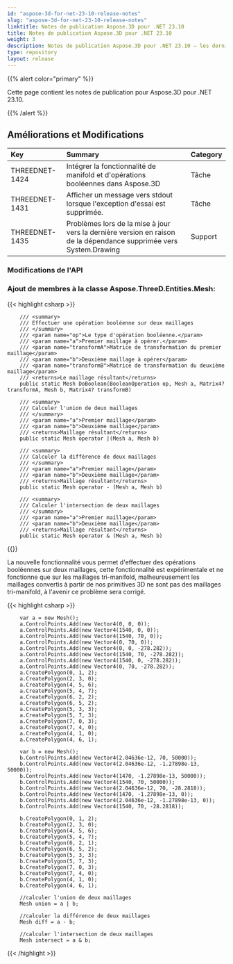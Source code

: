 ```yaml
---
id: "aspose-3d-for-net-23-10-release-notes"
slug: "aspose-3d-for-net-23-10-release-notes"
linktitle: Notes de publication Aspose.3D pour .NET 23.10
title: Notes de publication Aspose.3D pour .NET 23.10
weight: 3
description: Notes de publication Aspose.3D pour .NET 23.10 – les dernières mises à jour et corrections.
type: repository
layout: release
---
```


{{% alert color="primary" %}}

Cette page contient les notes de publication pour Aspose.3D pour .NET 23.10.

{{% /alert %}}
## **Améliorations et Modifications**

|**Key**|**Summary**|**Category**|
| :- | :- | :- |
| THREEDNET-1424 | Intégrer la fonctionnalité de manifold et d'opérations booléennes dans Aspose.3D | Tâche |
| THREEDNET-1431 | Afficher un message vers stdout lorsque l'exception d'essai est supprimée. | Tâche |
| THREEDNET-1435 | Problèmes lors de la mise à jour vers la dernière version en raison de la dépendance supprimée vers System.Drawing | Support |


### Modifications de l'API


### Ajout de membres à la classe **Aspose.ThreeD.Entities.Mesh**:

{{< highlight csharp >}}

        /// <summary>
        /// Effectuer une opération booléenne sur deux maillages
        /// </summary>
        /// <param name="op">Le type d'opération booléenne.</param>
        /// <param name="a">Premier maillage à opérer.</param>
        /// <param name="transformA">Matrice de transformation du premier maillage</param>
        /// <param name="b">Deuxième maillage à opérer</param>
        /// <param name="transformB">Matrice de transformation du deuxième maillage</param>
        /// <returns>Le maillage résultant</returns>
        public static Mesh DoBoolean(BooleanOperation op, Mesh a, Matrix4? transformA, Mesh b, Matrix4? transformB)

        /// <summary>
        /// Calculer l'union de deux maillages
        /// </summary>
        /// <param name="a">Premier maillage</param>
        /// <param name="b">Deuxième maillage</param>
        /// <returns>Maillage résultant</returns>
        public static Mesh operator |(Mesh a, Mesh b)

        /// <summary>
        /// Calculer la différence de deux maillages
        /// </summary>
        /// <param name="a">Premier maillage</param>
        /// <param name="b">Deuxième maillage</param>
        /// <returns>Maillage résultant</returns>
        public static Mesh operator - (Mesh a, Mesh b)

        /// <summary>
        /// Calculer l'intersection de deux maillages
        /// </summary>
        /// <param name="a">Premier maillage</param>
        /// <param name="b">Deuxième maillage</param>
        /// <returns>Maillage résultant</returns>
        public static Mesh operator & (Mesh a, Mesh b)


{{</highlight>}}


La nouvelle fonctionnalité vous permet d'effectuer des opérations booléennes sur deux maillages, cette fonctionnalité est expérimentale et ne fonctionne que sur les maillages tri-manifold, malheureusement les maillages convertis à partir de nos primitives 3D ne sont pas des maillages tri-manifold, à l'avenir ce problème sera corrigé.


{{< highlight csharp >}}

        var a = new Mesh();
        a.ControlPoints.Add(new Vector4(0, 0, 0));
        a.ControlPoints.Add(new Vector4(1540, 0, 0));
        a.ControlPoints.Add(new Vector4(1540, 70, 0));
        a.ControlPoints.Add(new Vector4(0, 70, 0));
        a.ControlPoints.Add(new Vector4(0, 0, -278.282));
        a.ControlPoints.Add(new Vector4(1540, 70, -278.282));
        a.ControlPoints.Add(new Vector4(1540, 0, -278.282));
        a.ControlPoints.Add(new Vector4(0, 70, -278.282));
        a.CreatePolygon(0, 1, 2);
        a.CreatePolygon(2, 3, 0);
        a.CreatePolygon(4, 5, 6);
        a.CreatePolygon(5, 4, 7);
        a.CreatePolygon(6, 2, 2);
        a.CreatePolygon(6, 5, 2);
        a.CreatePolygon(5, 3, 3);
        a.CreatePolygon(5, 7, 3);
        a.CreatePolygon(7, 0, 3);
        a.CreatePolygon(7, 4, 0);
        a.CreatePolygon(4, 1, 0);
        a.CreatePolygon(4, 6, 1);

        var b = new Mesh();
        b.ControlPoints.Add(new Vector4(2.04636e-12, 70, 50000));
        b.ControlPoints.Add(new Vector4(2.04636e-12, -1.27898e-13, 50000));
        b.ControlPoints.Add(new Vector4(1470, -1.27898e-13, 50000));
        b.ControlPoints.Add(new Vector4(1540, 70, 50000));
        b.ControlPoints.Add(new Vector4(2.04636e-12, 70, -28.2818));
        b.ControlPoints.Add(new Vector4(1470, -1.27898e-13, 0));
        b.ControlPoints.Add(new Vector4(2.04636e-12, -1.27898e-13, 0));
        b.ControlPoints.Add(new Vector4(1540, 70, -28.2818));

        b.CreatePolygon(0, 1, 2);
        b.CreatePolygon(2, 3, 0);
        b.CreatePolygon(4, 5, 6);
        b.CreatePolygon(5, 4, 7);
        b.CreatePolygon(6, 2, 1);
        b.CreatePolygon(6, 5, 2);
        b.CreatePolygon(5, 3, 3);
        b.CreatePolygon(5, 7, 3);
        b.CreatePolygon(7, 0, 3);
        b.CreatePolygon(7, 4, 0);
        b.CreatePolygon(4, 1, 0);
        b.CreatePolygon(4, 6, 1);

        //calculer l'union de deux maillages
        Mesh union = a | b;

        //calculer la différence de deux maillages
        Mesh diff = a - b;

        //calculer l'intersection de deux maillages
        Mesh intersect = a & b;

{{< /highlight >}}